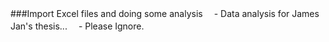 ###Import Excel files and doing some analysis 
　- Data analysis for James Jan's thesis...
　- Please Ignore.
